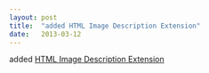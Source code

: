 ```yaml
---
layout: post
title:  "added HTML Image Description Extension"
date:   2013-03-12
---
```


added <a href="http://www.w3.org/TR/html-longdesc/">HTML Image Description Extension</a>

